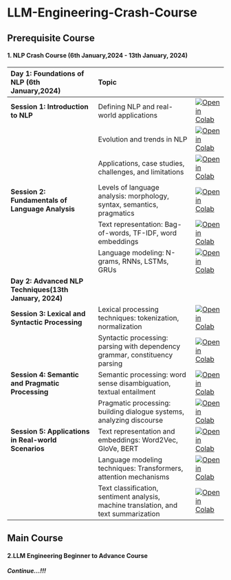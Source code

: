 # LLM-Engineering-Crash-Course

## Prerequisite Course

#### 1. NLP Crash Course (6th January,2024 - 13th January, 2024)

| Day 1: Foundations of NLP (6th January,2024)                 | Topic                                                                                |                                                                                                                                                               |
| :----------------------------------------------------------- | :----------------------------------------------------------------------------------- | ------------------------------------------------------------------------------------------------------------------------------------------------------------- |
| **Session 1: Introduction to NLP**                     | Defining NLP and real-world applications                                             | [![Open in Colab](https://colab.research.google.com/assets/colab-badge.svg)](https://colab.research.google.com/github/ashishpatel26/LLM-Engineering-Crash-Course/) |
|                                                              | Evolution and trends in NLP                                                          | [![Open in Colab](https://colab.research.google.com/assets/colab-badge.svg)](https://colab.research.google.com/github/ashishpatel26/LLM-Engineering-Crash-Course/) |
|                                                              | Applications, case studies, challenges, and limitations                              | [![Open in Colab](https://colab.research.google.com/assets/colab-badge.svg)](https://colab.research.google.com/github/ashishpatel26/LLM-Engineering-Crash-Course/) |
| **Session 2: Fundamentals of Language Analysis**       | Levels of language analysis: morphology, syntax, semantics, pragmatics               | [![Open in Colab](https://colab.research.google.com/assets/colab-badge.svg)](https://colab.research.google.com/github/ashishpatel26/LLM-Engineering-Crash-Course/blob/main/NLPCrashCourse/Session2/2_1_Levels_of_language_analysis.ipynb) |
|                                                              | Text representation: Bag-of-words, TF-IDF, word embeddings                           | [![Open in Colab](https://colab.research.google.com/assets/colab-badge.svg)](https://colab.research.google.com/github/ashishpatel26/LLM-Engineering-Crash-Course/) |
|                                                              | Language modeling: N-grams, RNNs, LSTMs, GRUs                                        | [![Open in Colab](https://colab.research.google.com/assets/colab-badge.svg)](https://colab.research.google.com/github/ashishpatel26/LLM-Engineering-Crash-Course/) |
| **Day 2: Advanced NLP Techniques(13th January, 2024)** |                                                                                      |                                                                                                                                                               |
| **Session 3: Lexical and Syntactic Processing**        | Lexical processing techniques: tokenization, normalization                           | [![Open in Colab](https://colab.research.google.com/assets/colab-badge.svg)](https://colab.research.google.com/github/ashishpatel26/LLM-Engineering-Crash-Course/) |
|                                                              | Syntactic processing: parsing with dependency grammar, constituency parsing          | [![Open in Colab](https://colab.research.google.com/assets/colab-badge.svg)](https://colab.research.google.com/github/ashishpatel26/LLM-Engineering-Crash-Course/) |
| **Session 4: Semantic and Pragmatic Processing**       | Semantic processing: word sense disambiguation, textual entailment                   | [![Open in Colab](https://colab.research.google.com/assets/colab-badge.svg)](https://colab.research.google.com/github/ashishpatel26/LLM-Engineering-Crash-Course/) |
|                                                              | Pragmatic processing: building dialogue systems, analyzing discourse                 | [![Open in Colab](https://colab.research.google.com/assets/colab-badge.svg)](https://colab.research.google.com/github/ashishpatel26/LLM-Engineering-Crash-Course/) |
| **Session 5: Applications in Real-world Scenarios**    | Text representation and embeddings: Word2Vec, GloVe, BERT                            | [![Open in Colab](https://colab.research.google.com/assets/colab-badge.svg)](https://colab.research.google.com/github/ashishpatel26/LLM-Engineering-Crash-Course/) |
|                                                              | Language modeling techniques: Transformers, attention mechanisms                     | [![Open in Colab](https://colab.research.google.com/assets/colab-badge.svg)](https://colab.research.google.com/github/ashishpatel26/LLM-Engineering-Crash-Course/) |
|                                                              | Text classification, sentiment analysis, machine translation, and text summarization | [![Open in Colab](https://colab.research.google.com/assets/colab-badge.svg)](https://colab.research.google.com/github/ashishpatel26/LLM-Engineering-Crash-Course/) |

## Main Course

#### 2.LLM Engineering Beginner to Advance Course

***Continue...!!!***
